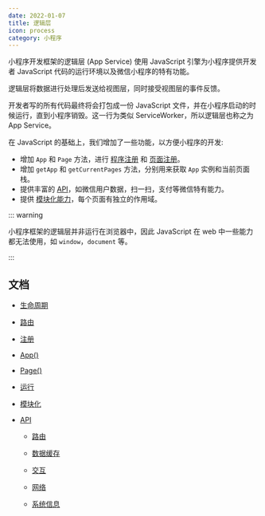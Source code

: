 ```yaml
---
date: 2022-01-07
title: 逻辑层
icon: process
category: 小程序
---
```


小程序开发框架的逻辑层 (App Service) 使用 JavaScript 引擎为小程序提供开发者 JavaScript 代码的运行环境以及微信小程序的特有功能。

逻辑层将数据进行处理后发送给视图层，同时接受视图层的事件反馈。

开发者写的所有代码最终将会打包成一份 JavaScript 文件，并在小程序启动的时候运行，直到小程序销毁。这一行为类似 ServiceWorker，所以逻辑层也称之为 App Service。

<!-- more -->

在 JavaScript 的基础上，我们增加了一些功能，以方便小程序的开发:

- 增加 `App` 和 `Page` 方法，进行 [程序注册](app.md) 和 [页面注册](page.md)。
- 增加 `getApp` 和 `getCurrentPages` 方法，分别用来获取 `App` 实例和当前页面栈。
- 提供丰富的 [API](api/README.md)，如微信用户数据，扫一扫，支付等微信特有能力。
- 提供 [模块化能力](module.md)，每个页面有独立的作用域。

::: warning

小程序框架的逻辑层并非运行在浏览器中，因此 JavaScript 在 web 中一些能力都无法使用，如 `window`，`document` 等。

:::

## 文档

- [生命周期](lifetime.md)

- [路由](route.md)

- [注册](register.md)

- [App()](app.md)

- [Page()](page.md)

- [运行](run.md)

- [模块化](module.md)

- [API](api/README.md)
  - [路由](api/route.md)

  - [数据缓存](api/storage.md)

  - [交互](api/interact.md)

  - [网络](api/network.md)

  - [系统信息](api/system.md)

